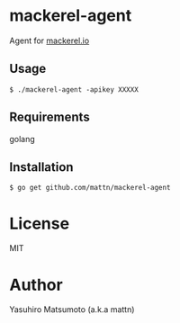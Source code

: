 # mackerel-agent

Agent for [mackerel.io](http://mackerel.io)

## Usage

```
$ ./mackerel-agent -apikey XXXXX
```

## Requirements

golang

## Installation

```
$ go get github.com/mattn/mackerel-agent
```

# License

MIT

# Author

Yasuhiro Matsumoto (a.k.a mattn)
